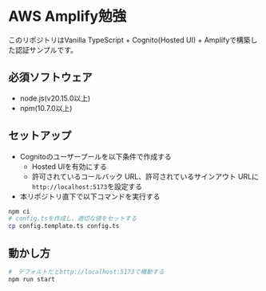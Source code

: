 # AWS Amplify勉強

このリポジトリはVanilla TypeScript + Cognito(Hosted UI) + Amplifyで構築した認証サンプルです。

## 必須ソフトウェア
* node.js(v20.15.0以上)
* npm(10.7.0以上)

## セットアップ
* Cognitoのユーザープールを以下条件で作成する
  * Hosted UIを有効にする
  * 許可されているコールバック URL、許可されているサインアウト URLに```http://localhost:5173```を設定する
* 本リポジトリ直下で以下コマンドを実行する
```bash
npm ci
# config.tsを作成し、適切な値をセットする
cp config.template.ts config.ts
```

## 動かし方

```bash
#　デフォルトだとhttp://localhost:5173で機動する
npm run start
```
